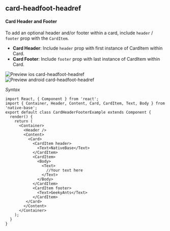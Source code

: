 ## card-headfoot-headref
#### Card Header and Footer

To add an optional header and/or footer within a card, include <code>header</code> / <code>footer</code> prop with the <code>CardItem</code>.<br />
* **Card Header**: Include <code>header</code> prop with first instance of CardItem within Card.
* **Card Footer**: Include <code>footer</code> prop with last instance of CardItem within Card.

![Preview ios card-headfoot-headref](https://github.com/GeekyAnts/NativeBase-KitchenSink/raw/v2.5.0/screenshots/ios/card-header-and-footer.png)
![Preview android card-headfoot-headref](https://github.com/GeekyAnts/NativeBase-KitchenSink/raw/v2.5.0/screenshots/android/card-header-and-footer.png)

*Syntax*

<pre class="line-numbers"><code class="language-jsx">import React, { Component } from 'react';
import { Container, Header, Content, Card, CardItem, Text, Body } from 'native-base';
export default class CardHeaderFooterExample extends Component {
  render() {
    return (
      &lt;Container>
        &lt;Header />
        &lt;Content>
          &lt;Card>
            &lt;CardItem header>
              &lt;Text>NativeBase&lt;/Text>
            &lt;/CardItem>
            &lt;CardItem>
              &lt;Body>
                &lt;Text>
                  //Your text here
                &lt;/Text>
              &lt;/Body>
            &lt;/CardItem>
            &lt;CardItem footer>
              &lt;Text>GeekyAnts&lt;/Text>
            &lt;/CardItem>
         &lt;/Card>
        &lt;/Content>
      &lt;/Container>
    );
  }
}</code></pre><br />
